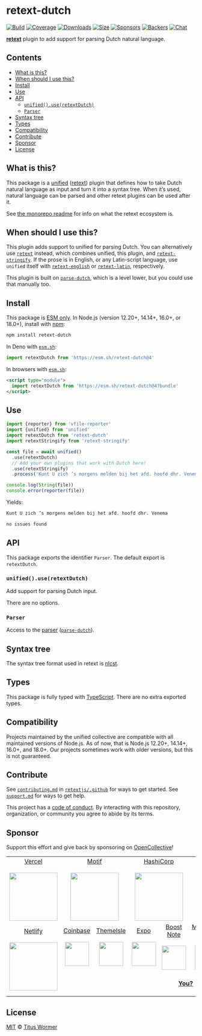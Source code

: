 # retext-dutch

[![Build][build-badge]][build]
[![Coverage][coverage-badge]][coverage]
[![Downloads][downloads-badge]][downloads]
[![Size][size-badge]][size]
[![Sponsors][sponsors-badge]][collective]
[![Backers][backers-badge]][collective]
[![Chat][chat-badge]][chat]

**[retext][]** plugin to add support for parsing Dutch natural language.

## Contents

*   [What is this?](#what-is-this)
*   [When should I use this?](#when-should-i-use-this)
*   [Install](#install)
*   [Use](#use)
*   [API](#api)
    *   [`unified().use(retextDutch)`](#unifieduseretextdutch)
    *   [`Parser`](#parser)
*   [Syntax tree](#syntax-tree)
*   [Types](#types)
*   [Compatibility](#compatibility)
*   [Contribute](#contribute)
*   [Sponsor](#sponsor)
*   [License](#license)

## What is this?

This package is a [unified][] ([retext][]) plugin that defines how to take
Dutch natural language as input and turn it into a syntax tree.
When it’s used, natural language can be parsed and other retext plugins can be
used after it.

See [the monorepo readme][retext] for info on what the retext ecosystem is.

## When should I use this?

This plugin adds support to unified for parsing Dutch.
You can alternatively use [`retext`][retext-core] instead, which combines
unified, this plugin, and [`retext-stringify`][retext-stringify].
If the prose is in English, or any Latin-script language, use `unified` itself
with [`retext-english`][retext-english] or [`retext-latin`][retext-latin],
respectively.

This plugin is built on [`parse-dutch`][parse-dutch], which is a level lower,
but you could use that manually too.

## Install

This package is [ESM only][esm].
In Node.js (version 12.20+, 14.14+, 16.0+, or 18.0+), install with [npm][]:

```sh
npm install retext-dutch
```

In Deno with [`esm.sh`][esmsh]:

```js
import retextDutch from 'https://esm.sh/retext-dutch@4'
```

In browsers with [`esm.sh`][esmsh]:

```html
<script type="module">
  import retextDutch from 'https://esm.sh/retext-dutch@4?bundle'
</script>
```

## Use

```js
import {reporter} from 'vfile-reporter'
import {unified} from 'unified'
import retextDutch from 'retext-dutch'
import retextStringify from 'retext-stringify'

const file = await unified()
  .use(retextDutch)
  // Add your own plugins that work with Dutch here!
  .use(retextStringify)
  .process('Kunt U zich ’s morgens melden bij het afd. hoofd dhr. Venema')

console.log(String(file))
console.error(reporter(file))
```

Yields:

```txt
Kunt U zich ’s morgens melden bij het afd. hoofd dhr. Venema
```

```txt
no issues found
```

## API

This package exports the identifier `Parser`.
The default export is `retextDutch`.

### `unified().use(retextDutch)`

Add support for parsing Dutch input.

There are no options.

### `Parser`

Access to the [parser][] ([`parse-dutch`][parse-dutch]).

## Syntax tree

The syntax tree format used in retext is [nlcst][].

## Types

This package is fully typed with [TypeScript][].
There are no extra exported types.

## Compatibility

Projects maintained by the unified collective are compatible with all maintained
versions of Node.js.
As of now, that is Node.js 12.20+, 14.14+, 16.0+, and 18.0+.
Our projects sometimes work with older versions, but this is not guaranteed.

## Contribute

See [`contributing.md`][contributing] in [`retextjs/.github`][health] for ways
to get started.
See [`support.md`][support] for ways to get help.

This project has a [code of conduct][coc].
By interacting with this repository, organization, or community you agree to
abide by its terms.

## Sponsor

Support this effort and give back by sponsoring on [OpenCollective][collective]!

<!--lint ignore no-html-->

<table>
<tr valign="middle">
<td width="20%" align="center" rowspan="2" colspan="2">
  <a href="https://vercel.com">Vercel</a><br><br>
  <a href="https://vercel.com"><img src="https://avatars1.githubusercontent.com/u/14985020?s=256&v=4" width="128"></a>
</td>
<td width="20%" align="center" rowspan="2" colspan="2">
  <a href="https://motif.land">Motif</a><br><br>
  <a href="https://motif.land"><img src="https://avatars1.githubusercontent.com/u/74457950?s=256&v=4" width="128"></a>
</td>
<td width="20%" align="center" rowspan="2" colspan="2">
  <a href="https://www.hashicorp.com">HashiCorp</a><br><br>
  <a href="https://www.hashicorp.com"><img src="https://avatars1.githubusercontent.com/u/761456?s=256&v=4" width="128"></a>
</td>
<td width="20%" align="center" rowspan="2" colspan="2">
  <a href="https://www.gitbook.com">GitBook</a><br><br>
  <a href="https://www.gitbook.com"><img src="https://avatars1.githubusercontent.com/u/7111340?s=256&v=4" width="128"></a>
</td>
<td width="20%" align="center" rowspan="2" colspan="2">
  <a href="https://www.gatsbyjs.org">Gatsby</a><br><br>
  <a href="https://www.gatsbyjs.org"><img src="https://avatars1.githubusercontent.com/u/12551863?s=256&v=4" width="128"></a>
</td>
</tr>
<tr valign="middle">
</tr>
<tr valign="middle">
<td width="20%" align="center" rowspan="2" colspan="2">
  <a href="https://www.netlify.com">Netlify</a><br><br>
  <!--OC has a sharper image-->
  <a href="https://www.netlify.com"><img src="https://images.opencollective.com/netlify/4087de2/logo/256.png" width="128"></a>
</td>
<td width="10%" align="center">
  <a href="https://www.coinbase.com">Coinbase</a><br><br>
  <a href="https://www.coinbase.com"><img src="https://avatars1.githubusercontent.com/u/1885080?s=256&v=4" width="64"></a>
</td>
<td width="10%" align="center">
  <a href="https://themeisle.com">ThemeIsle</a><br><br>
  <a href="https://themeisle.com"><img src="https://avatars1.githubusercontent.com/u/58979018?s=128&v=4" width="64"></a>
</td>
<td width="10%" align="center">
  <a href="https://expo.io">Expo</a><br><br>
  <a href="https://expo.io"><img src="https://avatars1.githubusercontent.com/u/12504344?s=128&v=4" width="64"></a>
</td>
<td width="10%" align="center">
  <a href="https://boostnote.io">Boost Note</a><br><br>
  <a href="https://boostnote.io"><img src="https://images.opencollective.com/boosthub/6318083/logo/128.png" width="64"></a>
</td>
<td width="10%" align="center">
  <a href="https://markdown.space">Markdown Space</a><br><br>
  <a href="https://markdown.space"><img src="https://images.opencollective.com/markdown-space/e1038ed/logo/128.png" width="64"></a>
</td>
<td width="10%" align="center">
  <a href="https://www.holloway.com">Holloway</a><br><br>
  <a href="https://www.holloway.com"><img src="https://avatars1.githubusercontent.com/u/35904294?s=128&v=4" width="64"></a>
</td>
<td width="10%"></td>
<td width="10%"></td>
</tr>
<tr valign="middle">
<td width="100%" align="center" colspan="8">
  <br>
  <a href="https://opencollective.com/unified"><strong>You?</strong></a>
  <br><br>
</td>
</tr>
</table>

## License

[MIT][license] © [Titus Wormer][author]

<!-- Definitions -->

[build-badge]: https://github.com/retextjs/retext/workflows/main/badge.svg

[build]: https://github.com/retextjs/retext/actions

[coverage-badge]: https://img.shields.io/codecov/c/github/retextjs/retext.svg

[coverage]: https://codecov.io/github/retextjs/retext

[downloads-badge]: https://img.shields.io/npm/dm/retext-dutch.svg

[downloads]: https://www.npmjs.com/package/retext-dutch

[size-badge]: https://img.shields.io/bundlephobia/minzip/retext-dutch.svg

[size]: https://bundlephobia.com/result?p=retext-dutch

[sponsors-badge]: https://opencollective.com/unified/sponsors/badge.svg

[backers-badge]: https://opencollective.com/unified/backers/badge.svg

[collective]: https://opencollective.com/unified

[chat-badge]: https://img.shields.io/badge/chat-discussions-success.svg

[chat]: https://github.com/retextjs/retext/discussions

[health]: https://github.com/retextjs/.github

[contributing]: https://github.com/retextjs/.github/blob/main/contributing.md

[support]: https://github.com/retextjs/.github/blob/main/support.md

[coc]: https://github.com/retextjs/.github/blob/main/code-of-conduct.md

[license]: https://github.com/retextjs/retext/blob/main/license

[author]: https://wooorm.com

[npm]: https://docs.npmjs.com/cli/install

[esm]: https://gist.github.com/sindresorhus/a39789f98801d908bbc7ff3ecc99d99c

[esmsh]: https://esm.sh

[typescript]: https://www.typescriptlang.org

[unified]: https://github.com/unifiedjs/unified

[retext]: https://github.com/retextjs/retext

[nlcst]: https://github.com/syntax-tree/nlcst

[parser]: https://github.com/unifiedjs/unified#processorparser

[parse-dutch]: https://github.com/wooorm/parse-dutch

[retext-core]: https://github.com/retextjs/retext/tree/main/packages/retext

[retext-stringify]: https://github.com/retextjs/retext/tree/main/packages/retext-stringify

[retext-latin]: https://github.com/retextjs/retext/tree/main/packages/retext-latin

[retext-english]: https://github.com/retextjs/retext/tree/main/packages/retext-english
